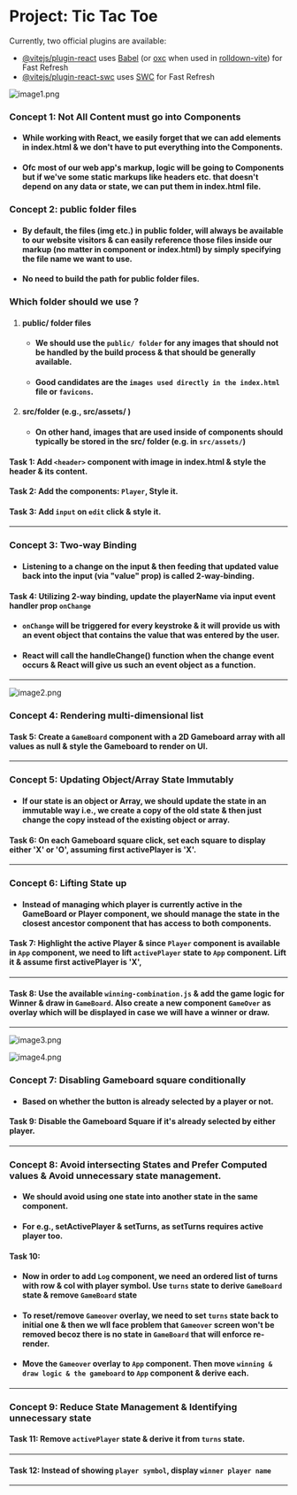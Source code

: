 # Project: Tic Tac Toe 

Currently, two official plugins are available:

- [@vitejs/plugin-react](https://github.com/vitejs/vite-plugin-react/blob/main/packages/plugin-react) uses [Babel](https://babeljs.io/) (or [oxc](https://oxc.rs) when used in [rolldown-vite](https://vite.dev/guide/rolldown)) for Fast Refresh
- [@vitejs/plugin-react-swc](https://github.com/vitejs/vite-plugin-react/blob/main/packages/plugin-react-swc) uses [SWC](https://swc.rs/) for Fast Refresh

![image1.png](00-target-project/image1.png)

### Concept 1: Not All Content must go into Components
- #### While working with React, we easily forget that we can add elements in index.html & we don't have to put everything into the Components.
- #### Ofc most of our web app's markup, logic will be going to Components but if we've some static markups like headers etc. that doesn't depend on any data or state, we can put them in index.html file.

### Concept 2: public folder files
- #### By default, the files (img etc.) in public folder, will always be available to our website visitors & can easily reference those files inside our markup (no matter in component or index.html) by simply specifying the file name we want to use.
- #### No need to build the path for public folder files.

### Which folder should we use ?
1. #### public/ folder files
    - #### We should use the `public/ folder` for any images that should not be handled by the build process & that should be generally available.
    - #### Good candidates are the `images used directly in the index.html` file or `favicons`.

2. #### src/folder (e.g., src/assets/ )
    - #### On other hand, images that are used inside of components should typically be stored in the src/ folder (e.g. in `src/assets/`)

#### Task 1: Add `<header>` component with image in index.html & style the header & its content.

#### Task 2: Add the components: `Player`, Style it. 

#### Task 3: Add `input` on `edit` click & style it.

---

### Concept 3: Two-way Binding
- #### Listening to a change on the input & then feeding that updated value back into the input (via "value" prop) is called 2-way-binding.

#### Task 4: Utilizing 2-way binding, update the playerName via input event handler prop `onChange`
- #### `onChange` will be triggered for every keystroke & it will provide us with an event object that contains the value that was entered by the user.
- #### React will call the handleChange() function when the change event occurs & React will give us such an event object as a function.

---

![image2.png](00-target-project/image2.png)

### Concept 4: Rendering multi-dimensional list

#### Task 5: Create a `GameBoard` component with a 2D Gameboard array with all values as null & style the Gameboard to render on UI.

---

### Concept 5: Updating Object/Array State Immutably
- ####  If our state is an object or Array, we should update the state in an immutable way i.e., we create a copy of the old state & then just change the copy instead of the existing object or array.

#### Task 6: On each Gameboard square click, set each square to display either 'X' or 'O', assuming first activePlayer is 'X'.

---

### Concept 6: Lifting State up
- #### Instead of managing which player is currently active in the GameBoard or Player component, we should manage the state in the closest ancestor component that has access to both components.

#### Task 7: Highlight the active Player & since `Player` component is available in `App` component, we need to lift `activePlayer` state to `App` component. Lift it & assume first activePlayer is 'X', 

---

#### Task 8: Use the available `winning-combination.js` & add the game logic for Winner & draw in `GameBoard`. Also create a new component `GameOver` as overlay which will be displayed in case we will have a winner or draw.

---

![image3.png](00-target-project/image3.png)

![image4.png](00-target-project/image4.png)

### Concept 7: Disabling Gameboard square conditionally
- #### Based on whether the button is already selected by a player or not.

#### Task 9: Disable the Gameboard Square if it's already selected by either player.

---

### Concept 8: Avoid intersecting States and Prefer Computed values & Avoid unnecessary state management.
- #### We should avoid using one state into another state in the same component.
- #### For e.g., setActivePlayer & setTurns, as setTurns requires active player too.

#### Task 10: 
- #### Now in order to add `Log` component, we need an ordered list of turns with row & col with player symbol. Use `turns` state to derive `GameBoard` state & remove `GameBoard` state
- #### To reset/remove `Gameover` overlay, we need to set `turns` state back to initial one & then we wll face problem that `Gameover` screen won't be removed becoz there is no state in `GameBoard` that will enforce re-render.
- #### Move the `Gameover` overlay to `App` component. Then move `winning & draw logic & the gameboard` to `App` component & derive each.

---

### Concept 9: Reduce State Management & Identifying unnecessary state

#### Task 11: Remove `activePlayer` state & derive it from `turns` state.

---

#### Task 12: Instead of showing `player symbol`, display `winner player name`

---